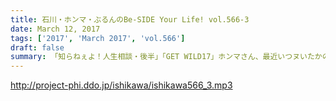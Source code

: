 ```yaml
---
title: 石川・ホンマ・ぶるんのBe-SIDE Your Life! vol.566-3
date: March 12, 2017
tags: ['2017', 'March 2017', 'vol.566']
draft: false
summary: 「知らねぇよ！人生相談・後半」「GET WILD17」ホンマさん、最近いつヌいたかの発表は次回！？SAITO
---
```


http://project-phi.ddo.jp/ishikawa/ishikawa566_3.mp3
